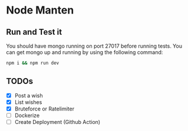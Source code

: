 # Node Manten

## Run and Test it

You should have mongo running on port 27017 before running tests. You can get mongo up and running by using the following command:

```bash
npm i && npm run dev
```

## TODOs

- [x] Post a wish
- [x] List wishes
- [x] Bruteforce or Ratelimiter
- [ ] Dockerize
- [ ] Create Deployment (Github Action)

